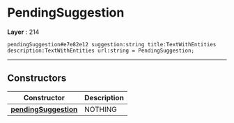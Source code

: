 # PendingSuggestion

**Layer** : 214

```tl
pendingSuggestion#e7e82e12 suggestion:string title:TextWithEntities description:TextWithEntities url:string = PendingSuggestion;
```

---

## Constructors

| Constructor | Description |
| :---: | :--- |
| [**pendingSuggestion**](constructor/pendingSuggestion) | NOTHING |